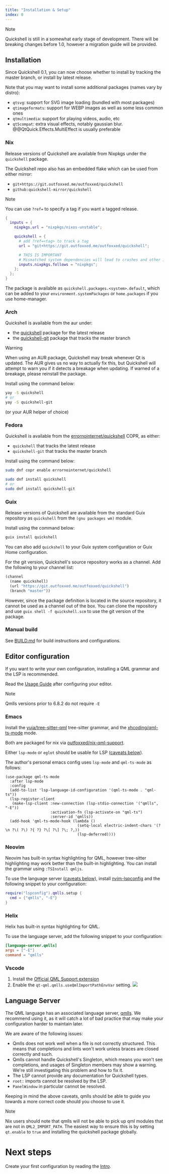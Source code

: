 ```yaml
---
title: "Installation & Setup"
index: 0
---
```

> [!NOTE]
> Quickshell is still in a somewhat early stage of development.
> There will be breaking changes before 1.0, however a migration guide will be provided.

## Installation

Since Quickshell 0.1, you can now choose whether to install by tracking the master branch,
or install by latest release.

Note that you may want to install some additional packages (names vary by distro):
- `qtsvg`: support for SVG image loading (bundled with most packages)
- `qtimageformats`: support for WEBP images as well as some less common ones
- `qtmultimedia`: support for playing videos, audio, etc
- `qt5compat`: extra visual effects, notably gaussian blur. @@QtQuick.Effects.MultiEffect is usually preferable

### Nix
Release versions of Quickshell are available from Nixpkgs under the `quickshell` package.

The Quickshell repo also has an embedded flake which can be used from either mirror:
- `git+https://git.outfoxxed.me/outfoxxed/quickshell`
- `github:quickshell-mirror/quickshell`

> [!NOTE]
> You can use `?ref=` to specify a tag if you want a tagged release.

```nix
{
  inputs = {
    nixpkgs.url = "nixpkgs/nixos-unstable";

    quickshell = {
      # add ?ref=<tag> to track a tag
      url = "git+https://git.outfoxxed.me/outfoxxed/quickshell";

      # THIS IS IMPORTANT
      # Mismatched system dependencies will lead to crashes and other issues.
      inputs.nixpkgs.follows = "nixpkgs";
    };
  };
}
```

The package is available as `quickshell.packages.<system>.default`, which can be added to
your `environment.systemPackages` or `home.packages` if you use home-manager.

### Arch
Quickshell is available from the aur under:
- the [quickshell](https://aur.archlinux.org/packages/quickshell) package for the latest release
- the [quickshell-git](https://aur.archlinux.org/packages/quickshell-git) package that tracks the master branch

> [!WARNING]
> When using an AUR package, Quickshell may break whenever Qt is updated.
> The AUR gives us no way to actually fix this, but Quickshell will attempt to
> warn you if it detects a breakage when updating. If warned of a breakage,
> please reinstall the package.

Install using the command below:
```sh
yay -S quickshell
# or
yay -S quickshell-git
```
(or your AUR helper of choice)

### Fedora
Quickshell is available from the [errornointernet/quickshell] COPR, as either:
- `quickshell` that tracks the latest release
- `quickshell-git` that tracks the master branch

[errornointernet/quickshell]: https://copr.fedorainfracloud.org/coprs/errornointernet/quickshell

Install using the command below:
```sh
sudo dnf copr enable errornointernet/quickshell

sudo dnf install quickshell
# or
sudo dnf install quickshell-git
```

### Guix
Release versions of Quickshell are available from the standard Guix repository
as `quickshell` from the `(gnu packages wm)` module.

Install using the command below:
```sh
guix install quickshell
```

You can also add `quickshell` to your Guix system configuration or Guix Home configuration.

For the git version, Quickshell's source repository works as a channel.
Add the following to your channel list:

```scheme
(channel
  (name quickshell)
  (url "https://git.outfoxxed.me/outfoxxed/quickshell")
  (branch "master"))
```

However, since the package definition is located in the source repository, it cannot be used
as a channel out of the box. You can clone the repository and use `guix shell -f quickshell.scm`
to use the git version of the package.

### Manual build
See [BUILD.md](https://git.outfoxxed.me/quickshell/quickshell/src/branch/master/BUILD.md)
for build instructions and configurations.

## Editor configuration
If you want to write your own configuration, installing a QML grammar and the LSP is recommended.

Read the [Usage Guide](@docs/guide) after configuring your editor.

> [!NOTE]
> Qmlls versions prior to 6.8.2 do not require `-E`

### Emacs
Install the [yuja/tree-sitter-qml](https://github.com/yuja/tree-sitter-qmljs) tree-sitter grammar,
and the [xhcoding/qml-ts-mode](https://github.com/xhcoding/qml-ts-mode) mode.

Both are packaged for nix via [outfoxxed/nix-qml-support](https://git.outfoxxed.me/outfoxxed/nix-qml-support).

Either `lsp-mode` or `eglot` should be usable for LSP ([caveats below](#language-server)).

The author's personal emacs config uses `lsp-mode` and `qml-ts-mode` as follows:
```elisp
(use-package qml-ts-mode
  :after lsp-mode
  :config
  (add-to-list 'lsp-language-id-configuration '(qml-ts-mode . "qml-ts"))
  (lsp-register-client
   (make-lsp-client :new-connection (lsp-stdio-connection '("qmlls", "-E"))
                    :activation-fn (lsp-activate-on "qml-ts")
                    :server-id 'qmlls))
  (add-hook 'qml-ts-mode-hook (lambda ()
                                (setq-local electric-indent-chars '(?\n ?\( ?\) ?{ ?} ?\[ ?\] ?\; ?,))
                                (lsp-deferred))))
```

### Neovim
Neovim has built-in syntax highlighting for QML, however tree-sitter highlighting
may work better than the built-in highlighting. You can install the grammar
using `:TSInstall qmljs`.

To use the language server ([caveats below](#language-server)),
install [nvim-lspconfig](https://github.com/neovim/nvim-lspconfig)
and the following snippet to your configuration:

```lua
require("lspconfig").qmlls.setup {
  cmd = {"qmlls", "-E"}
}
```

### Helix
Helix has built-in syntax highlighting for QML.

To use the language server, add the following snippet to your configuration:

```toml
[language-server.qmlls]
args = ["-E"]
command = "qmlls"
```

### Vscode
1. Install the [Official QML Support extension]
2. Enable the `qt-qml.qmlls.useQmlImportPathEnvVar` setting.
![](/assets/images/vscode-qml-env.png)

[Official QML Support extension]: https://marketplace.visualstudio.com/items?itemName=TheQtCompany.qt-qml

## Language Server
The QML language has an associated language server,
[qmlls](https://doc.qt.io/qt-6/qtqml-tooling-qmlls.html).
We recommend using it, as it will catch a lot of bad practice that may
make your configuration harder to maintain later.

We are aware of the following issues:
- Qmlls does not work well when a file is not correctly structured.
  This means that completions and lints won't work unless braces are closed
  correctly and such.
- Qmlls cannot handle Quickshell's Singleton, which means you won't see completions,
  and usages of Singleton members may show a warning. We're still investigating
  this problem and how to fix it.
- The LSP cannot provide any documentation for Quickshell types.
- `root:` imports cannot be resolved by the LSP.
- `PanelWindow` in particular cannot be resolved.

Keeping in mind the above caveats, qmlls should be able to guide you towards a
more correct code should you choose to use it.

> [!NOTE]
> Nix users should note that qmlls will not be able to pick up qml modules
> that are not in `QML2_IMPORT_PATH`. The easiest way to ensure this is by setting
> `qt.enable` to `true` and installing the quickshell package globally.

# Next steps

Create your first configuration by reading the [Intro](@docs/guide/introduction).
